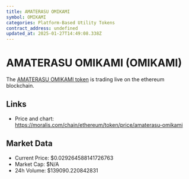 ```yaml
---
title: AMATERASU OMIKAMI
symbol: OMIKAMI
categories: Platform-Based Utility Tokens
contract_address: undefined
updated_at: 2025-01-27T14:49:08.338Z
---
```


# AMATERASU OMIKAMI (OMIKAMI)
The [AMATERASU OMIKAMI token](https://moralis.com/chain/ethereum/token/price/amaterasu-omikami) is trading live on the ethereum blockchain.

## Links
- Price and chart: https://moralis.com/chain/ethereum/token/price/amaterasu-omikami

## Market Data
- Current Price: $0.029264588141726763
- Market Cap: $N/A
- 24h Volume: $139090.220842831
